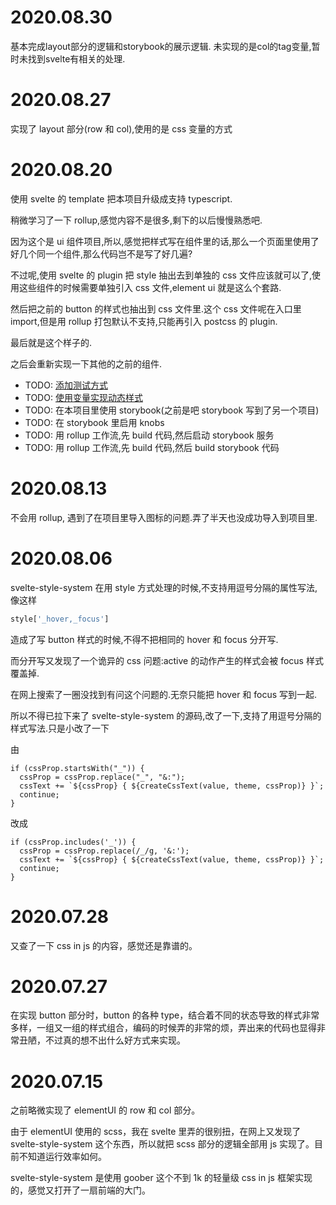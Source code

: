 # 2020.08.30
基本完成layout部分的逻辑和storybook的展示逻辑. 未实现的是col的tag变量,暂时未找到svelte有相关的处理.

# 2020.08.27

实现了 layout 部分(row 和 col),使用的是 css 变量的方式

# 2020.08.20

使用 svelte 的 template 把本项目升级成支持 typescript.

稍微学习了一下 rollup,感觉内容不是很多,剩下的以后慢慢熟悉吧.

因为这个是 ui 组件项目,所以,感觉把样式写在组件里的话,那么一个页面里使用了好几个同一个组件,那么代码岂不是写了好几遍?

不过呢,使用 svelte 的 plugin 把 style 抽出去到单独的 css 文件应该就可以了,使用这些组件的时候需要单独引入 css 文件,element ui 就是这么个套路.

然后把之前的 button 的样式也抽出到 css 文件里.这个 css 文件呢在入口里 import,但是用 rollup 打包默认不支持,只能再引入 postcss 的 plugin.

最后就是这个样子的.

之后会重新实现一下其他的之前的组件.

- TODO: [添加测试方式](https://testing-library.com/docs/svelte-testing-library/intro)
- TODO: [使用变量实现动态样式](https://css-tricks.com/what-i-like-about-writing-styles-with-svelte/)
- TODO: 在本项目里使用 storybook(之前是吧 storybook 写到了另一个项目)
- TODO: 在 storybook 里启用 knobs
- TODO: 用 rollup 工作流,先 build 代码,然后启动 storybook 服务
- TODO: 用 rollup 工作流,先 build 代码,然后 build storybook 代码

# 2020.08.13

不会用 rollup, 遇到了在项目里导入图标的问题.弄了半天也没成功导入到项目里.

# 2020.08.06

svelte-style-system 在用 style 方式处理的时候,不支持用逗号分隔的属性写法,像这样

```javascript
style['_hover,_focus']
```

造成了写 button 样式的时候,不得不把相同的 hover 和 focus 分开写.

而分开写又发现了一个诡异的 css 问题:active 的动作产生的样式会被 focus 样式覆盖掉.

在网上搜索了一圈没找到有问这个问题的.无奈只能把 hover 和 focus 写到一起.

所以不得已拉下来了 svelte-style-system 的源码,改了一下,支持了用逗号分隔的样式写法.只是小改了一下

由

```javacript
if (cssProp.startsWith("_")) {
  cssProp = cssProp.replace("_", "&:");
  cssText += `${cssProp} { ${createCssText(value, theme, cssProp)} }`;
  continue;
}
```

改成

```javacript
if (cssProp.includes('_')) {
  cssProp = cssProp.replace(/_/g, '&:');
  cssText += `${cssProp} { ${createCssText(value, theme, cssProp)} }`;
  continue;
}

```

# 2020.07.28

又查了一下 css in js 的内容，感觉还是靠谱的。

# 2020.07.27

在实现 button 部分时，button 的各种 type，结合着不同的状态导致的样式非常多样，一组又一组的样式组合，编码的时候弄的非常的烦，弄出来的代码也显得非常丑陋，不过真的想不出什么好方式来实现。

# 2020.07.15

之前略微实现了 elementUI 的 row 和 col 部分。

由于 elementUI 使用的 scss，我在 svelte 里弄的很别扭，在网上又发现了 svelte-style-system 这个东西，所以就把 scss 部分的逻辑全部用 js 实现了。目前不知道运行效率如何。

svelte-style-system 是使用 goober 这个不到 1k 的轻量级 css in js 框架实现的，感觉又打开了一扇前端的大门。
